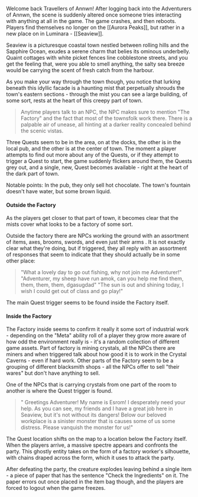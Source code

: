 Welcome back Travellers of Annwn! After logging back into the Adventurers of Annwn, the scene is suddenly altered once someone tries interacting with anything at all in the game. The game crashes, and then reboots. Players find themselves no longer on the [[Aurora Peaks]], but rather in a new place on in Luminara - [[Seaview]].

Seaview is a picturesque coastal town nestled between rolling hills and the Sapphire Ocean, exudes a serene charm that belies its ominous underbelly. Quaint cottages with white picket fences line cobblestone streets, and you get the feeling that, were you able to smell anything, the salty sea breeze would be carrying the scent of fresh catch from the harbour. 

As you make your way through the town though, you notice that lurking beneath this idyllic facade is a haunting mist that perpetually shrouds the town's eastern sections - through the mist you can see a large building, of some sort, rests at the heart of this creepy part of town. 

> Anytime players talk to an NPC, the NPC makes sure to mention "The Factory" and the fact that most of the townsfolk work there. There is a palpable air of unease, all hinting at a darker reality concealed behind the scenic vistas.

Three Quests seem to be in the area, on at the docks, the other is in the local pub, and the other is at the center of town. The moment a player attempts to find out more about any of the Quests, or if they attempt to trigger a Quest to start, the game suddenly flickers around them, the Quests grey out, and a single, new, Quest becomes available - right at the heart of the dark part of town. 

Notable points: In the pub, they only sell hot chocolate. The town's fountain doesn't have water, but some brown liquid.
#### Outside the Factory

As the players get closer to that part of town, it becomes clear that the mists cover what looks to be a factory of some sort.

Outside the factory there are NPCs working the ground with an assortment of items, axes, brooms, swords, and even just their arms . It is not exactly clear what they're doing, but if triggered, they all reply with an assortment of responses that seem to indicate that they should actually be in some other place:

> "What a lovely day to go out fishing, why not join me Adventurer!"
> "Adventurer, my sheep have run amok, can you help me find them, them, them, them, dgasugdad"
> "The sun is out and shining today, I wish I could get out of class and go play!"

The main Quest trigger seems to be found inside the Factory itself.

#### Inside the Factory

The Factory inside seems to confirm it really it some sort of industrial work - depending on the "Meta" ability roll of a player they grow more aware of how odd the environment really is - it's a random collection of different game assets. Part of factory is mining crystals, all the NPCs there are miners and when triggered talk about how good it is to work in the Crystal Caverns - even if hard work. Other parts of the Factory seem to be a grouping of different blacksmith shops - all the NPCs offer to sell "their wares" but don't have anything to sell. 

One of the NPCs that is carrying crystals from one part of the room to another is where the Quest trigger is found. 

> " Greetings Adventurer! My name is Esrom! I desperately need your help. As you can see, my friends and I have a great job here in Seaview, but it's not without its dangers! Below our beloved workplace is a sinister monster that is causes some of us some distress. Please vanquish the monster for us!" 

The Quest location shifts on the map to a location below the Factory itself. When the players arrive, a massive spectre appears and confronts the party. This ghostly entity takes on the form of a factory worker's silhouette, with chains draped across the form, which it uses to attack the party.

After defeating the party, the creature explodes leaving behind a single item - a piece of paper that has the sentence "Check the Ingredients" on it. The paper errors out once placed in the item bag though, and the players are forced to logout when the game freezes. 